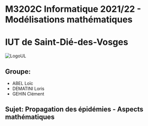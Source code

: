 # M3202C Informatique 2021/22 - Modélisations mathématiques
# IUT de Saint-Dié-des-Vosges 
![LogoUL](https://gameosu.s-ul.eu/EwD4cPkE "LogoUL")

## Groupe:
- ABEL Loïc
- DEMATINI Loris
- GEHIN Clément

## Sujet: Propagation des épidémies - Aspects mathématiques
